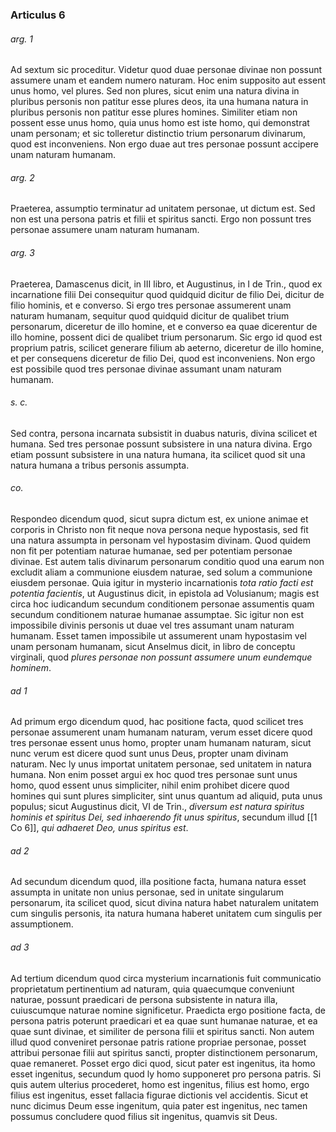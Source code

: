 ### Articulus 6

###### arg. 1
Ad sextum sic proceditur. Videtur quod duae personae divinae non possunt assumere unam et eandem numero naturam. Hoc enim supposito aut essent unus homo, vel plures. Sed non plures, sicut enim una natura divina in pluribus personis non patitur esse plures deos, ita una humana natura in pluribus personis non patitur esse plures homines. Similiter etiam non possent esse unus homo, quia unus homo est iste homo, qui demonstrat unam personam; et sic tolleretur distinctio trium personarum divinarum, quod est inconveniens. Non ergo duae aut tres personae possunt accipere unam naturam humanam.

###### arg. 2
Praeterea, assumptio terminatur ad unitatem personae, ut dictum est. Sed non est una persona patris et filii et spiritus sancti. Ergo non possunt tres personae assumere unam naturam humanam.

###### arg. 3
Praeterea, Damascenus dicit, in III libro, et Augustinus, in I de Trin., quod ex incarnatione filii Dei consequitur quod quidquid dicitur de filio Dei, dicitur de filio hominis, et e converso. Si ergo tres personae assumerent unam naturam humanam, sequitur quod quidquid dicitur de qualibet trium personarum, diceretur de illo homine, et e converso ea quae dicerentur de illo homine, possent dici de qualibet trium personarum. Sic ergo id quod est proprium patris, scilicet generare filium ab aeterno, diceretur de illo homine, et per consequens diceretur de filio Dei, quod est inconveniens. Non ergo est possibile quod tres personae divinae assumant unam naturam humanam.

###### s. c.
Sed contra, persona incarnata subsistit in duabus naturis, divina scilicet et humana. Sed tres personae possunt subsistere in una natura divina. Ergo etiam possunt subsistere in una natura humana, ita scilicet quod sit una natura humana a tribus personis assumpta.

###### co.
Respondeo dicendum quod, sicut supra dictum est, ex unione animae et corporis in Christo non fit neque nova persona neque hypostasis, sed fit una natura assumpta in personam vel hypostasim divinam. Quod quidem non fit per potentiam naturae humanae, sed per potentiam personae divinae. Est autem talis divinarum personarum conditio quod una earum non excludit aliam a communione eiusdem naturae, sed solum a communione eiusdem personae. Quia igitur in mysterio incarnationis *tota ratio facti est potentia facientis*, ut Augustinus dicit, in epistola ad Volusianum; magis est circa hoc iudicandum secundum conditionem personae assumentis quam secundum conditionem naturae humanae assumptae. Sic igitur non est impossibile divinis personis ut duae vel tres assumant unam naturam humanam. Esset tamen impossibile ut assumerent unam hypostasim vel unam personam humanam, sicut Anselmus dicit, in libro de conceptu virginali, quod *plures personae non possunt assumere unum eundemque hominem*.

###### ad 1
Ad primum ergo dicendum quod, hac positione facta, quod scilicet tres personae assumerent unam humanam naturam, verum esset dicere quod tres personae essent unus homo, propter unam humanam naturam, sicut nunc verum est dicere quod sunt unus Deus, propter unam divinam naturam. Nec ly unus importat unitatem personae, sed unitatem in natura humana. Non enim posset argui ex hoc quod tres personae sunt unus homo, quod essent unus simpliciter, nihil enim prohibet dicere quod homines qui sunt plures simpliciter, sint unus quantum ad aliquid, puta unus populus; sicut Augustinus dicit, VI de Trin., *diversum est natura spiritus hominis et spiritus Dei, sed inhaerendo fit unus spiritus*, secundum illud [[1 Co 6]], *qui adhaeret Deo, unus spiritus est*.

###### ad 2
Ad secundum dicendum quod, illa positione facta, humana natura esset assumpta in unitate non unius personae, sed in unitate singularum personarum, ita scilicet quod, sicut divina natura habet naturalem unitatem cum singulis personis, ita natura humana haberet unitatem cum singulis per assumptionem.

###### ad 3
Ad tertium dicendum quod circa mysterium incarnationis fuit communicatio proprietatum pertinentium ad naturam, quia quaecumque conveniunt naturae, possunt praedicari de persona subsistente in natura illa, cuiuscumque naturae nomine significetur. Praedicta ergo positione facta, de persona patris poterunt praedicari et ea quae sunt humanae naturae, et ea quae sunt divinae, et similiter de persona filii et spiritus sancti. Non autem illud quod conveniret personae patris ratione propriae personae, posset attribui personae filii aut spiritus sancti, propter distinctionem personarum, quae remaneret. Posset ergo dici quod, sicut pater est ingenitus, ita homo esset ingenitus, secundum quod ly homo supponeret pro persona patris. Si quis autem ulterius procederet, homo est ingenitus, filius est homo, ergo filius est ingenitus, esset fallacia figurae dictionis vel accidentis. Sicut et nunc dicimus Deum esse ingenitum, quia pater est ingenitus, nec tamen possumus concludere quod filius sit ingenitus, quamvis sit Deus.


